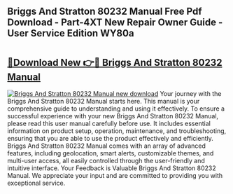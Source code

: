 ## Briggs And Stratton 80232 Manual Free Pdf Download - Part-4XT New Repair Owner Guide - User Service Edition WY80a

# <h2><a href="http://bc50418.oget.top/?id=Briggs+And+Stratton+80232+Manual">🔗Download New 👉🔴 Briggs And Stratton 80232 Manual</a></h2>

[![Briggs And Stratton 80232 Manual new download](https://i.imgur.com/5g1atiW.png)](http://bc50418.oget.top/?id=Briggs+And+Stratton+80232+Manual)
Your journey with the Briggs And Stratton 80232 Manual starts here. This manual is your comprehensive guide to understanding and using it effectively. To ensure a successful experience with your new Briggs And Stratton 80232 Manual, please read this user manual carefully before use. It includes essential information on product setup, operation, maintenance, and troubleshooting, ensuring that you are able to use the product effectively and efficiently. Briggs And Stratton 80232 Manual comes with an array of advanced features, including geolocation, smart alerts, customizable themes, and multi-user access, all easily controlled through the user-friendly and intuitive interface. Your Feedback is Valuable Briggs And Stratton 80232 Manual. We appreciate your input and are committed to providing you with exceptional service.
